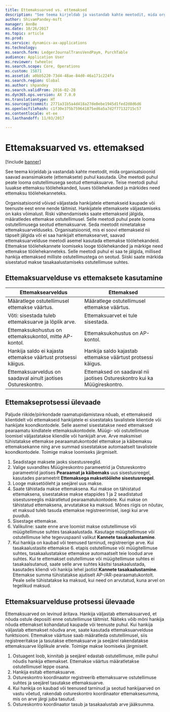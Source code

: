 ```yaml
---
title: Ettemaksuarved vs. ettemaksed
description: "See teema kirjeldab ja vastandab kahte meetodit, mida organisatsioonid saavad avansimaksete (ettemaksete) puhul kasutada. Ühe meetodi puhul peate looma ostutellimusega seotud ettemaksuarve. Teise meetodi puhul luuakse ettemaksu töölehekanded, luues töölehekanded ja märkides need ettemaksu töölehekanneteks."
author: ShivamPandey-msft
manager: AnnBe
ms.date: 10/26/2017
ms.topic: article
ms.prod: 
ms.service: dynamics-ax-applications
ms.technology: 
ms.search.form: LedgerJournalTransVendPaym, PurchTable
audience: Application User
ms.reviewer: twheeloc
ms.search.scope: Core, Operations
ms.custom: 15871
ms.assetid: a0bb5220-73d4-48ae-84d0-46a171c224fa
ms.search.region: Global
ms.author: shpandey
ms.search.validFrom: 2016-02-28
ms.dyn365.ops.version: AX 7.0.0
ms.translationtype: HT
ms.sourcegitcommit: 2771a31b5a4d418a27de0ebe1945d1fed2d8d6d6
ms.openlocfilehash: c1f30e375b759641875ed6a5a7d2f77132715c57
ms.contentlocale: et-ee
ms.lasthandoff: 11/03/2017

---
```


# <a name="prepayment-invoices-vs-prepayments"></a>Ettemaksuarved vs. ettemaksed

[!include [banner](../includes/banner.md)]

See teema kirjeldab ja vastandab kahte meetodit, mida organisatsioonid saavad avansimaksete (ettemaksete) puhul kasutada. Ühe meetodi puhul peate looma ostutellimusega seotud ettemaksuarve. Teise meetodi puhul luuakse ettemaksu töölehekanded, luues töölehekanded ja märkides need ettemaksu töölehekanneteks.

Organisatsioonid võivad väljastada hankijatele ettemakseid kaupade või teenuste eest enne nende täitmist. Hankijatele ettemaksete väljastamiseks on kaks võimalust. Riski vähendamiseks saate ettemakseid jälgida, määratledes ettemakse ostutellimusel. Selle meetodi puhul peate looma ostutellimusega seotud ettemaksuarve. Seda meetodit nimetatakse ettemaksuarvelduseks. Organisatsioonid, mis ei soovi ettemakseid nii täpselt jälgida või ei saa hankijalt ettemaksearvet, saavad ettemaksuarvelduse meetodi asemel kasutada ettemakse töölehekandeid. Ettemakse töölehekannete loomiseks looge töölehekanded ja märkige need ettemakse töölehekanneteks. Selle meetodi puhul ei saa te jälgida, millised hankija ettemaksed milliste ostutellimustega on seotud. Siiski saate märkida sisestatud makse tasakaalustamiseks ostutellimuse suhtes.

## <a name="when-to-use-prepayment-invoicing-vs-prepayments"></a>Ettemaksuarvelduse vs ettemaksete kasutamine

| Ettemaksearveldus                                                                | Ettemaksed                                                              |
|-------------------------------------------------------------------------------------|--------------------------------------------------------------------------|
| Määratlege ostutellimusel ettemakse väärtus.                                    | Määratlege ostutellimusel ettemakse väärtus.                    |
| Võti: sisestada tuleb ettemaksuarve ja lõplik arve.                       | Ettemaksuarvet ei tule sisestada.                                    |
| Ettemaksukohustus on ettemaksukontol, mitte AP-kontol. | Ettemaksukohustus on AP-kontol.                  |
| Hankija saldo ei kajasta ettemakse väärtust protsessi käigus.     | Hankija saldo kajastab ettemakse väärtust protsessi käigus. |
| Ettemaksuarveldus on saadaval ainult jaotises Ostureskontro.                         | Ettemaksed on saadaval nii jaotises Ostureskontro kui ka Müügireskontro.    |

## <a name="overview-of-the-prepayment-process"></a>Ettemakseprotsessi ülevaade
Paljude riikide/piirkondade raamatupidamistava nõuab, et ettemakseid klientidelt või ettemakseid hankijatele ei sisestataks tavalistele klientide või hankijate koondkontodele. Selle asemel sisestatakse need ettemaksed pearaamatu kindlatele ettemaksukontodele. Müügi- või ostutellimuse loomisel väljastatakse kliendile või hankijalt arve. Arve maksmisel tühistatakse ettemakse pearaamatukontodel ettemakse ja käibemaksu ettemaksekanne ning arve summad sisestatakse automaatselt tavalistele koondkontodele. Toimige makse loomiseks järgmiselt.

1.  Seadistage maksete jaoks sisestusreeglid.
2.  Valige suvandites Müügireskontro parameetrid ja Ostureskontro parameetrid jaotises **Pearaamat ja käibemaks** uus sisestusreegel, kasutades parameetrit **Ettemaksega maksetöölehe sisestusreegel**.
3.  Looge maksetööleht ja seejärel uus makse.
4.  Saate tähistada makse ettemaksena. Kui makse on tähistatud ettemaksena, sisestatakse makse etappides 1 ja 2 seadistatud sisestusreeglis määratletud pearaamatukontodele. Kui makse on tähistatud ettemaksena, arvutatakse ka maksud. Mõnes riigis on nõutav, et maksud tuleb tasuda ettemakse registreerimisel, isegi kui arve puudub.
5.  Sisestage ettemakse.
6.  Valikuline: saate enne arve loomist makse ostutellimuse või müügitellimuse suhtes tasakaalustada. Kasutage müügitellimuse või ostutellimuse lehe tegevuspaanil valikut **Kannete tasakaalustamine**.
7.  Kui hankija on kaubad või teenused tarninud, registreerige arve. Kui tasakaalustasite ettemakse 6. etapis ostutellimuse või müügitellimuse suhtes, tasakaalustatakse ettemakse automaatselt teie loodud arve suhtes. Kui te ettemakset ostutellimuse või müügitellimuse suhtes ei tasakaalsutanud, saate selle arve suhtes käsitsi tasakaalustada, kasutades kliendi või hankija lehel jaotist **Kannete tasakaalustamine**. Ettemakse summa tühistatakse ajutiselt AP-/AR-pearaamatukontolt. Peale selle tühistatakse ka maksud, kui need on arvutatud, kuna arvel on tegelikud maksud.

## <a name="overview-of-the-prepayment-invoicing-process"></a>Ettemaksuarvelduse protsessi ülevaade
Ettemaksuarved on levinud äritava. Hankija väljastab ettemaksuarved, et nõuda ostule deposiiti enne ostutellimuse täitmist. Näiteks võib mõni hankija nõuda ettemakset kohandatud kaupade või teenuste puhul. Kui hankija väljastab ettemakset nõudva arve, saate kasutada ettemaksuarvelduse funktsiooni. Ettemakse väärtuse saab määratleda ostutellimusel, siis registreeritakse ja tasutakse ettemaksuarve ja seejärel rakendatakse ettemaksuarve lõplikule arvele. Toimige makse loomiseks järgmiselt.

1.  Ostuagent loob, kinnitab ja seejärel edastab ostutellimuse, mille puhul nõudis hankija ettemakset. Ettemakse väärtus määratletakse ostutellimusel leppe osana.
2.  Hankija esitab ettemaksuarve.
3.  Ostureskontro koordinaator registreerib ettemaksuarve ostutellimuse suhtes ja seejärel tasutakse ettemaksuarve.
4.  Kui hankija on kaubad või teenused tarninud ja seotud hankijaarved on vastu võetud, rakendab ostureskontro koordinaator ettemaksesumma, mis on arve järgi juba tasutud.
5.  Ostureskontro koordinaator tasub ja tasakaalustab arve jääksumma.





